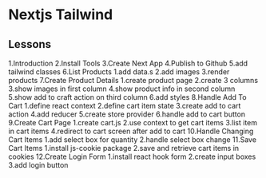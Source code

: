 # Nextjs Tailwind 

## Lessons

1.Introduction
2.Install Tools
3.Create Next App
4.Publish to Github
5.add tailwind classes
6.List Products
    1.add data.s
    2.add images
    3.render products
7.Create Product Details
    1.create product page
    2.create 3 columns
    3.show images in first column
    4.show product info in second column
    5.show add to craft action on third column
    6.add styles
8.Handle Add To Cart
    1.define react context
    2.define cart item state
    3.create add to cart action
    4.add reducer
    5.create store provider
    6.handle add to cart button
9.Create Cart Page
    1.create cart.js
    2.use context to get cart items
    3.list item in cart items
    4.redirect to cart screen after add to cart
10.Handle Changing Cart Items
    1.add select box for quantity
    2.handle select box change
11.Save Cart Items
    1.install js-cookie package
    2.save and retrieve cart items in cookies
12.Create Login Form
    1.install react hook form
    2.create  input boxes
    3.add login button
